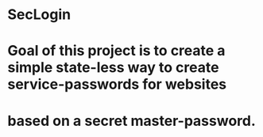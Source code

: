 # SecLogin

# Goal of this project is to create a simple state-less way to create service-passwords for websites
# based on a secret master-password.
